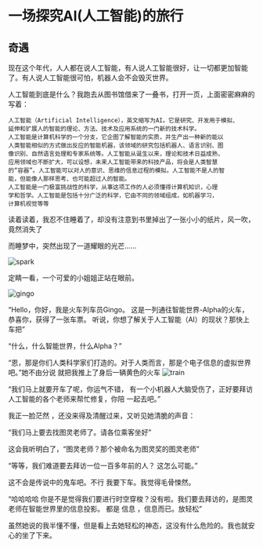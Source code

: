 # 一场探究AI(人工智能)的旅行


## 奇遇

现在这个年代，人人都在说人工智能，有人说人工智能很好，让一切都更加智能了。有人说人工智能很可怕，机器人会不会毁灭世界。

人工智能到底是什么？我跑去从图书馆借来了一叠书，打开一页，上面密密麻麻的写着：

	人工智能（Artificial Intelligence），英文缩写为AI。它是研究、开发用于模拟、
	延伸和扩展人的智能的理论、方法、技术及应用系统的一门新的技术科学。
	人工智能是计算机科学的一个分支，它企图了解智能的实质，并生产出一种新的能以
	人类智能相似的方式做出反应的智能机器，该领域的研究包括机器人、语言识别、图
	像识别、自然语言处理和专家系统等。人工智能从诞生以来，理论和技术日益成熟，
	应用领域也不断扩大，可以设想，未来人工智能带来的科技产品，将会是人类智慧
	的“容器”。人工智能可以对人的意识、思维的信息过程的模拟。人工智能不是人的智
	能，但能像人那样思考、也可能超过人的智能。
	人工智能是一门极富挑战性的科学，从事这项工作的人必须懂得计算机知识，心理
	学和哲学。人工智能是包括十分广泛的科学，它由不同的领域组成，如机器学习，
	计算机视觉等等


读着读着，我忍不住睡着了，却没有注意到书里掉出了一张小小的纸片，风一吹，竟然消失了

而睡梦中，突然出现了一道耀眼的光芒……

![spark](https://github.com/weslynn/graphic-deep-neural-network/blob/master/pic/famous/1/1.jpg)

定睛一看，一个可爱的小姐姐正站在眼前。

![gingo](https://github.com/weslynn/graphic-deep-neural-network/blob/master/pic/famous/1/2.png)

“Hello，你好，我是火车列车员Gingo。
这是一列通往智能世界-Alpha的火车，恭喜你，获得了一张车票。
听说，你想了解关于人工智能（AI）的现状？那快上车把”

“什么，什么智能世界，什么Alpha？”

“恩，那是你们人类科学家们打造的。对于人类而言，那是个电子信息的虚拟世界吧。”她不由分说 就把我推上了身后一辆黄色的火车
![train](https://github.com/weslynn/graphic-deep-neural-network/blob/master/pic/famous/1/3.png)


“我们马上就要开车了呢，你运气不错，
有一个小机器人大脑受伤了，正好要拜访人工智能的各个老师来帮忙修复，你陪
一起去吧。”

我正一脸茫然 ，还没来得及清醒过来，又听见她清脆的声音：

“我们马上要去找图灵老师了。请各位乘客坐好”

这会我听明白了，“图灵老师？那个被命名为图灵奖的图灵老师”

“等等，我们难道要去拜访一位一百多年前的人？ 这怎么可能。”

这不会是传说中的鬼车吧。不行 我要下车。我觉得毛骨悚然。

“哈哈哈哈 你是不是觉得我们要进行时空穿梭？没有啦。我们要去拜访的，是图灵
老师在智能世界里的信息投影。 都是 信息 ，信息而已。放轻松”

虽然她说的我半懂不懂，但是看上去她轻松的神态，这没有什么危险的。我也就安心的坐了下来。


